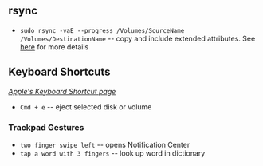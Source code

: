## rsync

* `sudo rsync -vaE --progress /Volumes/SourceName /Volumes/DestinationName` -- copy and include extended attributes. See [here](http://apple.stackexchange.com/questions/117465/fastest-and-safest-way-to-copy-massive-data-from-one-external-drive-to-another) for more details

## Keyboard Shortcuts
_[Apple's Keyboard Shortcut page](https://support.apple.com/en-us/HT201236)_

+ `Cmd + e` -- eject selected disk or volume
 
### Trackpad Gestures

+ `two finger swipe left` -- opens Notification Center
+ `tap a word with 3 fingers` -- look up word in dictionary
